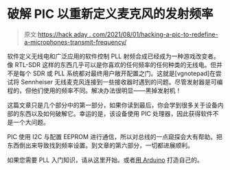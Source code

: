 # 破解 PIC 以重新定义麦克风的发射频率

> 原文:[https://hack aday . com/2021/08/01/hacking-a-pic-to-redefine-a-microphones-transmit-frequency/](https://hackaday.com/2021/08/01/hacking-a-pic-to-redefine-a-microphones-transmit-frequency/)

软件定义无线电和广泛应用的软件控制 PLL 射频合成已经成为一种游戏改变者。像 RTL-SDR 这样的东西几乎可以是你喜欢的任何频率的任何种类的无线电。但并不是每个 SDR 或 PLL 系统都对最终用户敞开配置之门。这就是[vgnotepad]在尝试将 Sennheiser 无线麦克风连接到一些接收器时遇到的问题。尽管发射器是可编程的，但他们使用的频率不同。解决办法很明显——黑掉发射机！

这篇文章只是几个部分中的第一部分，如果你读到最后，你会学到很多关于设备内部的东西以及如何破解它。幸运的是，该设备使用 PIC 处理器，因此获得软件不是一个大问题。

PIC 使用 I2C 与配置 EEPROM 进行通信，所以对总线的一点窥探会大有帮助。把东西倒出来导致找到频率设置。到文章的第六部分，一切都进展顺利。

如果您需要 PLL 入门知识，请从这里开始。或者[用 Arduino](https://hackaday.com/2020/05/23/an-arduino-as-a-pll/) 打造自己的。